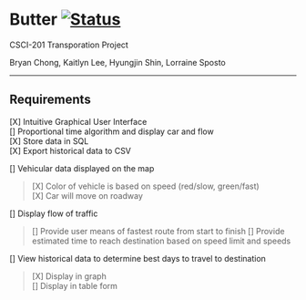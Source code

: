 Butter [![Status](https://rawgit.com/bryan/bryan.github.io/master/images/active.svg)](#)
=======

CSCI-201 Transporation Project

Bryan Chong, Kaitlyn Lee, Hyungjin Shin, Lorraine Sposto

-------

Requirements
-------

[X] Intuitive Graphical User Interface <br/>
[] Proportional time algorithm and display car and flow <br/>
[X] Store data in SQL <br/>
[X] Export historical data to CSV <br/>

[] Vehicular data displayed on the map <br/>
> [X] Color of vehicle is based on speed (red/slow, green/fast) <br/>
> [X] Car will move on roadway 

[] Display flow of traffic <br/>
> [] Provide user means of fastest route from start to finish
> [] Provide estimated time to reach destination based on speed limit and speeds

[] View historical data to determine best days to travel to destination
> [X] Display in graph <br/>
> [] Display in table form